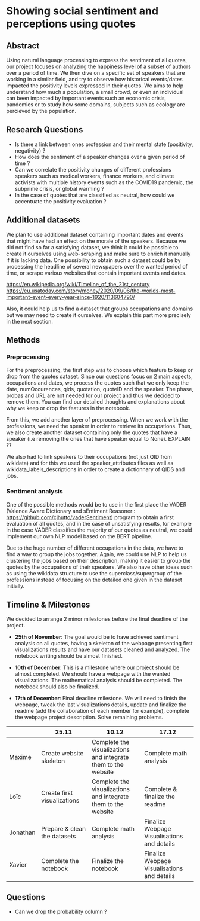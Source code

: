 

# Showing social sentiment and perceptions using quotes

  

## Abstract

Using natural language processing to express the sentiment of all quotes, our project focuses on analyzing the happiness level of a subset of authors over a period of time. We  then dive on a specific set of speakers that are working in a similar field, and try to observe how historical events/dates impacted the positivity levels expressed in their quotes. We aims to help understand how much a population, a small crowd, or even an individual can been impacted by important events such an economic crisis, pandemics or to study how some domains, subjects such as ecology are percieved by the population.

  

## Research Questions

- Is there a link between ones profession and their mental state (positivity, negativity) ?
- How does the sentiment of a speaker changes over a given period of time ?
- Can we correlate the positivity changes of different professions speakers such as medical workers, finance workers, and climate activists with multiple history events such as the COVID19 pandemic, the subprime crisis, or global warming ?
- In the case of quotes that are classified as neutral, how could we accentuate the positivity evaluation ?

  

## Additional datasets

We plan to use additional dataset containing important dates and events that might have had an effect on the morale of the speakers. Because we did not find so far a satisfying dataset, we think it could be possible to create it ourselves using web-scraping and make sure to enrich it manually if it is lacking data. One possibility to obtain such a dataset could be by processing the headline of several newspapers over the wanted period of time, or scrape various websites that contain important events and dates.

https://en.wikipedia.org/wiki/Timeline_of_the_21st_century<br/>
https://eu.usatoday.com/story/money/2020/09/06/the-worlds-most-important-event-every-year-since-1920/113604790/

Also, it could help us to find a dataset that groups occupations and domains but we may need to create it ourselves. We explain this part more precisely in the next section.

## Methods

### Preprocessing
For the preprocessing, the first step was to choose which feature to keep or drop from the quotes dataset.
Since our questions focus on 2 main aspects, occupations and dates, we process the quotes such that we only keep the date, numOccurences, qids, quotation, quoteID and the speaker.
The phase, probas and URL are not needed for our project and thus we decided to remove them.
You can find our detailed thoughts and explanations about why we keep or drop the features in the notebook.

From this, we add another layer of preprocessing. When we work with the professions, we need the speaker in order to retrieve its occupations. Thus, we also create another dataset containing only the quotes that have a speaker (i.e removing the ones that have speaker equal to None). EXPLAIN ??

We also had to link speakers to their occupations (not just QID from wikidata) and for this we used the speaker_attributes files as well as wikidata_labels_descriptions in order to create a dictionnary of QIDS and jobs.

### Sentiment analysis
One of the possible methods would be to use in the first place the VADER (Valence Aware Dictionary and sEntiment Reasoner : https://github.com/cjhutto/vaderSentiment) program to obtain a first evaluation of all quotes, and in the case of unsatisfying results, for example in the case VADER classifies the majority of our quotes as neutral,  we could implement our own NLP model based on the BERT pipeline.

Due to the huge number of different occupations in the data, we have to find a way to group the jobs together. Again, we could use NLP to help us clustering the jobs based on their description, making it easier to group the quotes by the occupations of their speakers. We also have other ideas such as using the wikidata structure to use the superclass/supergroup of the professions instead of focusing on the detailed one given in the dataset initially.

  
## Timeline & Milestones

We decided to arrange 2 minor milestones before the final deadline of the project.

- **25th of November**: The goal would be to have achieved sentiment analysis on all quotes, having a skeleton of the webpage presenting first visualizations results and have our datasets cleaned and analyzed. The notebook writing should be almost finished.

- **10th of December**: This is a milestone where our project should be almost completed. We should have a webpage with the wanted visualizations. The mathematical analysis should be completed. The notebook should also be finalized.

- **17th of December**: Final deadline milestone. We will need to finish the webpage, tweak the last visualizations details, update and finalize the readme (add the collaboration of each member for example), complete the webpage project description. Solve remaining problems. 

<div align="center">  
  
| |  25.11 | 10.12  |  17.12 |   
|---|---|---|---|
|  Maxime |  Create website skeleton | Complete the visualizations <br> and integrate them to the website| Complete math analysis  |
|  Loïc |  Create first visualizations| Complete the visualizations <br> and integrate them to the website|  Complete & finalize the readme |
| Jonathan  |   Prepare & clean the datasets |  Complete math analysis|  Finalize Webpage Visualisations <br> and details  |
| Xavier  | Complete the notebook  |  Finalize the notebook| Finalize Webpage Visualisations <br> and details |

</div>



  
  

## Questions

- Can we drop the probability column ?
